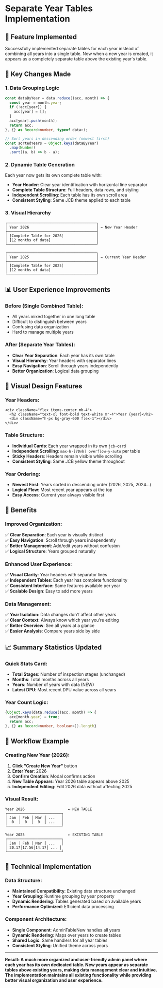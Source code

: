 # Separate Year Tables Implementation

## 🎯 **Feature Implemented**

Successfully implemented separate tables for each year instead of combining all years into a single table. Now when a new year is created, it appears as a completely separate table above the existing year's table.

## 🔧 **Key Changes Made**

### **1. Data Grouping Logic**
```typescript
const dataByYear = data.reduce((acc, month) => {
  const year = month.year;
  if (!acc[year]) {
    acc[year] = [];
  }
  acc[year].push(month);
  return acc;
}, {} as Record<number, typeof data>);

// Sort years in descending order (newest first)
const sortedYears = Object.keys(dataByYear)
  .map(Number)
  .sort((a, b) => b - a);
```

### **2. Dynamic Table Generation**
Each year now gets its own complete table with:
- **Year Header**: Clear year identification with horizontal line separator
- **Complete Table Structure**: Full headers, data rows, and styling
- **Independent Scrolling**: Each table has its own scroll area
- **Consistent Styling**: Same JCB theme applied to each table

### **3. Visual Hierarchy**
```
┌─────────────────────────────────────────┐
│ Year 2026                               │ ← New Year Header
├─────────────────────────────────────────┤
│ [Complete Table for 2026]               │
│ [12 months of data]                     │
└─────────────────────────────────────────┘

┌─────────────────────────────────────────┐
│ Year 2025                               │ ← Current Year Header  
├─────────────────────────────────────────┤
│ [Complete Table for 2025]               │
│ [12 months of data]                     │
└─────────────────────────────────────────┘
```

## 📊 **User Experience Improvements**

### **Before (Single Combined Table)**:
- All years mixed together in one long table
- Difficult to distinguish between years
- Confusing data organization
- Hard to manage multiple years

### **After (Separate Year Tables)**:
- **Clear Year Separation**: Each year has its own table
- **Visual Hierarchy**: Year headers with separator lines
- **Easy Navigation**: Scroll through years independently
- **Better Organization**: Logical data grouping

## 🎨 **Visual Design Features**

### **Year Headers**:
```tsx
<div className="flex items-center mb-4">
  <h2 className="text-xl font-bold text-white mr-4">Year {year}</h2>
  <div className="h-px bg-gray-600 flex-1"></div>
</div>
```

### **Table Structure**:
- **Individual Cards**: Each year wrapped in its own `jcb-card`
- **Independent Scrolling**: `max-h-[70vh] overflow-y-auto` per table
- **Sticky Headers**: Headers remain visible while scrolling
- **Consistent Styling**: Same JCB yellow theme throughout

### **Year Ordering**:
- **Newest First**: Years sorted in descending order (2026, 2025, 2024...)
- **Logical Flow**: Most recent year appears at the top
- **Easy Access**: Current year always visible first

## 🚀 **Benefits**

### **Improved Organization**:
✅ **Clear Separation**: Each year is visually distinct  
✅ **Easy Navigation**: Scroll through years independently  
✅ **Better Management**: Add/edit years without confusion  
✅ **Logical Structure**: Years grouped naturally  

### **Enhanced User Experience**:
✅ **Visual Clarity**: Year headers with separator lines  
✅ **Independent Tables**: Each year has complete functionality  
✅ **Consistent Interface**: Same features available per year  
✅ **Scalable Design**: Easy to add more years  

### **Data Management**:
✅ **Year Isolation**: Data changes don't affect other years  
✅ **Clear Context**: Always know which year you're editing  
✅ **Better Overview**: See all years at a glance  
✅ **Easier Analysis**: Compare years side by side  

## 📈 **Summary Statistics Updated**

### **Quick Stats Card**:
- **Total Stages**: Number of inspection stages (unchanged)
- **Months**: Total months across all years
- **Years**: Number of years with data (NEW)
- **Latest DPU**: Most recent DPU value across all years

### **Year Count Logic**:
```typescript
{Object.keys(data.reduce((acc, month) => { 
  acc[month.year] = true; 
  return acc; 
}, {} as Record<number, boolean>)).length}
```

## 🔄 **Workflow Example**

### **Creating New Year (2026)**:
1. **Click "Create New Year"** button
2. **Enter Year**: 2026
3. **Confirm Creation**: Modal confirms action
4. **New Table Appears**: Year 2026 table appears above 2025
5. **Independent Editing**: Edit 2026 data without affecting 2025

### **Visual Result**:
```
Year 2026                    ← NEW TABLE
┌─────────────────────────┐
│ Jan │ Feb │ Mar │ ...   │
│  0  │  0  │  0  │ ...   │
└─────────────────────────┘

Year 2025                    ← EXISTING TABLE
┌─────────────────────────┐
│ Jan │ Feb │ Mar │ ...   │
│ 20.17│17.56│14.17│ ... │
└─────────────────────────┘
```

## 🎯 **Technical Implementation**

### **Data Structure**:
- **Maintained Compatibility**: Existing data structure unchanged
- **Year Grouping**: Runtime grouping by year property
- **Dynamic Rendering**: Tables generated based on available years
- **Performance Optimized**: Efficient data processing

### **Component Architecture**:
- **Single Component**: AdminTableNew handles all years
- **Dynamic Rendering**: Maps over years to create tables
- **Shared Logic**: Same handlers for all year tables
- **Consistent Styling**: Unified theme across years

---

**Result: A much more organized and user-friendly admin panel where each year has its own dedicated table. New years appear as separate tables above existing years, making data management clear and intuitive. The implementation maintains all existing functionality while providing better visual organization and user experience.**

